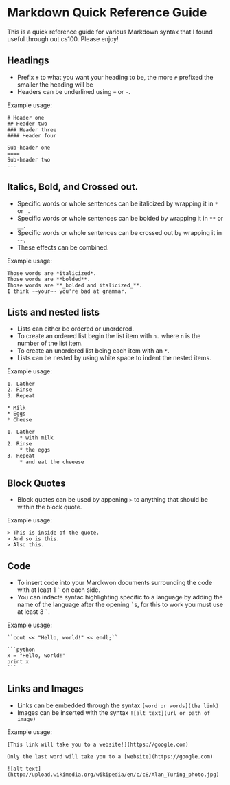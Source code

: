 Markdown Quick Reference Guide
===
This is a quick reference guide for various Markdown syntax that I found useful through out cs100. Please enjoy!

Headings
---
* Prefix ```#``` to what you want your heading to be, the more ```#``` prefixed the smaller the heading will be
* Headers can be underlined using ```=``` or ```-```.

Example usage:

    # Header one
    ## Header two
    ### Header three
    #### Header four

    Sub-header one
    ====
    Sub-header two
    ---

Italics, Bold, and Crossed out.
---
* Specific words or whole sentences can be italicized by wrapping it in ```*``` or ```_```.
* Specific words or whole sentences can be bolded by wrapping it in ```**``` or ```__```.
* Specific words or whole sentences can be crossed out by wrapping it in ```~~```. 
* These effects can be combined.

Example usage:

    Those words are *italicized*.
    Those words are **bolded**.
    Those words are **_bolded and italicized_**.
    I think ~~your~~ you're bad at grammar.
Lists and nested lists
---
* Lists can either be ordered or unordered.
* To create an ordered list begin the list item with ```n.``` where ```n``` is the number of the list item.
* To create an unordered list being each item with an ```*```.
* Lists can be nested by using white space to indent the nested items.

Example usage:
    
    1. Lather
    2. Rinse
    3. Repeat
    
    * Milk
    * Eggs
    * Cheese

    1. Lather
        * with milk
    2. Rinse
        * the eggs
    3. Repeat
        * and eat the cheeese

Block Quotes
---
* Block quotes can be used by appening ```>``` to anything that should be within the block quote.

Example usage:

    > This is inside of the quote.
    > And so is this.
    > Also this.

Code
---
* To insert code into your Mardkwon documents surrounding the code with at least 1 `` ` `` on each side.
* You can indacte syntac highlighting specific to a language by adding the name of the language after the opening `` ` ``s, for this to work you must use at least 3 `` ` ``.

Example usage:
    
    ``cout << "Hello, world!" << endl;``
    
    ```python
    x = "Hello, world!"
    print x
    ```
Links and Images
---
* Links can be embedded through the syntax ```[word or words](the link)```
* Images can be inserted with the syntax ```![alt text](url or path of image)```

Example usage:

    [This link will take you to a website!](https://google.com)
    
    Only the last word will take you to a [website](https://google.com)
    
    ![alt text](http://upload.wikimedia.org/wikipedia/en/c/c8/Alan_Turing_photo.jpg)
